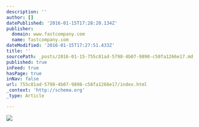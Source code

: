 ```yaml
---
description: ''
author: []
datePublished: '2016-01-15T17:28:20.134Z'
publisher:
  domain: www.fastcompany.com
  name: fastcompany.com
dateModified: '2016-01-15T17:27:51.433Z'
title: ''
sourcePath: _posts/2016-01-15-755c81ad-5798-4b07-9898-c58fa1266e17.md
published: true
inFeed: true
hasPage: true
inNav: false
url: 755c81ad-5798-4b07-9898-c58fa1266e17/index.html
_context: 'http://schema.org'
_type: Article

---
```

![](http://g.fastcompany.net/multisite_files/fastcompany/imagecache/1280/poster/2016/01/3055515-poster-p-1-6-ways-highly-successful-people-stay-positive.jpg)